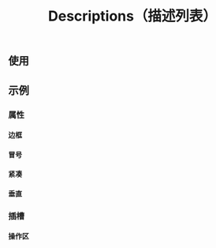﻿---
title: Descriptions（描述列表）
desc: "展示多个字段。"
related:
  - /blazor/components/lists
  - /blazor/components/data-tables
  - /blazor/components/not-grouped
---

<app-alert type='warning' content='这个组件将会在 `1.0.0-rc.4` 中引入。'></app-alert>

## 使用

<masa-example file="Examples.labs.descriptions.Usage"></masa-example>

## 示例

### 属性

#### 边框

<masa-example file="Examples.labs.descriptions.Bordered"></masa-example>

#### 冒号

<masa-example file="Examples.labs.descriptions.Colon"></masa-example>

#### 紧凑

<masa-example file="Examples.labs.descriptions.Dense"></masa-example>

#### 垂直

<masa-example file="Examples.labs.descriptions.Vertical"></masa-example>

### 插槽

#### 操作区

<masa-example file="Examples.labs.descriptions.Actions"></masa-example>
